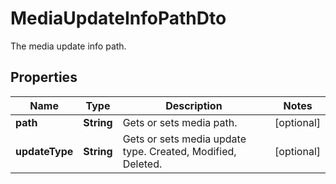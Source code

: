 

# MediaUpdateInfoPathDto

The media update info path.

## Properties

| Name | Type | Description | Notes |
|------------ | ------------- | ------------- | -------------|
|**path** | **String** | Gets or sets media path. |  [optional] |
|**updateType** | **String** | Gets or sets media update type.  Created, Modified, Deleted. |  [optional] |



